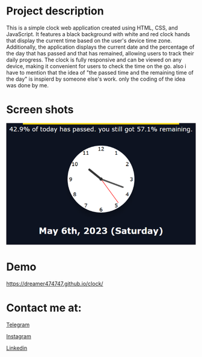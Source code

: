 # Project description
This is a simple clock web application created using HTML, CSS, and JavaScript. It features a black background with white and red clock hands that display the current time based on the user's device time zone. Additionally, the application displays the current date and the percentage of the day that has passed and that has remained, allowing users to track their daily progress. The clock is fully responsive and can be viewed on any device, making it convenient for users to check the time on the go.
also i have to mention that the idea of "the passed time and the remaining time of the day" is inspierd by someone else's work. only the coding of the idea was done by me.

# Screen shots
![App Screenshot](https://github.com/Dreamer474747/Dreamer474747.github.io/blob/main/clock/clock.PNG?raw=true)

# Demo
https://dreamer474747.github.io/clock/

# Contact me at:

[Telegram](https://t.me/Dreamer474747)

[Instagram](https://instagram.com/mobintaataghi)

[Linkedin](https://linkedin.com/in/mobin-taataghi-b6bb9b227)
